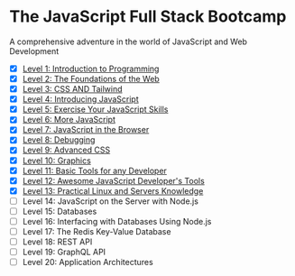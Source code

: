 # The JavaScript Full Stack Bootcamp

A comprehensive adventure in the world of JavaScript and Web Development


- [x] [Level 1: Introduction to Programming](./01-introduction-to-programming)
- [x] [Level 2: The Foundations of the Web](./02-web-foundation)
- [x] [Level 3: CSS AND Tailwind](./03-css-and-tailwind)
- [x] [Level 4: Introducing JavaScript](./04-js-intro)
- [x] [Level 5: Exercise Your JavaScript Skills](./05-js-exercise)
- [x] [Level 6: More JavaScript](./06-more-js)
- [x] [Level 7: JavaScript in the Browser](./07-js-in-browser)
- [x] [Level 8: Debugging](./08-debugging)
- [x] [Level 9: Advanced CSS](./09-advanced-css)
- [x] [Level 10: Graphics](./10-graphics)
- [x] [Level 11: Basic Tools for any Developer](./11-basic-tools)
- [x] [Level 12: Awesome JavaScript Developer's Tools](./12-js-tools)
- [x] [Level 13: Practical Linux and Servers Knowledge](./13-linux)
- [ ] Level 14: JavaScript on the Server with Node.js
- [ ] Level 15: Databases
- [ ] Level 16: Interfacing with Databases Using Node.js
- [ ] Level 17: The Redis Key-Value Database
- [ ] Level 18: REST API
- [ ] Level 19: GraphQL API
- [ ] Level 20: Application Architectures

